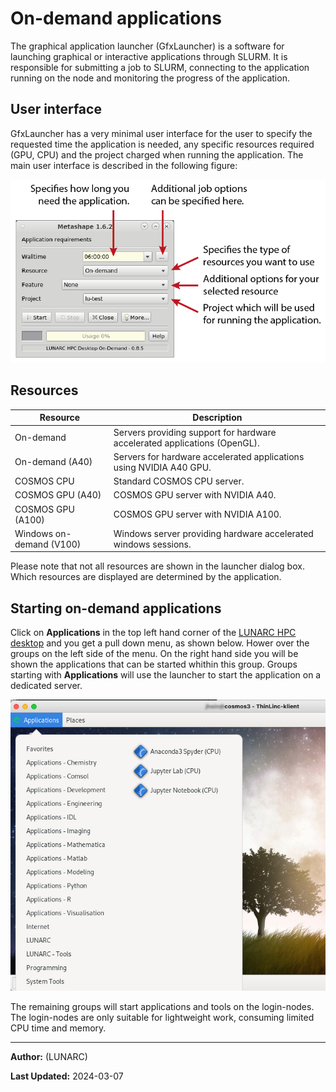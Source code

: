 # On-demand applications

The graphical application launcher (GfxLauncher) is a software for launching graphical or interactive applications through SLURM. It is responsible for submitting a job to SLURM, connecting to the application running on the node and monitoring the progress of the application.

## User interface

GfxLauncher has a very minimal user interface for the user to specify the requested time the application is needed, any specific resources required (GPU, CPU) and the project charged when running the application. The main user interface is described in the following figure:

![sample screen](../images/gfxlauncher_main.png "GfxLauncher main user interface")

## Resources

| Resource | Description |
|--------|-----------------------------|
| On-demand | Servers providing support for hardware accelerated applications (OpenGL). |
| On-demand (A40) | Servers for hardware accelerated applications using NVIDIA A40 GPU. |
| COSMOS CPU | Standard COSMOS CPU server. |
| COSMOS GPU (A40) | COSMOS GPU server with NVIDIA A40. | 
| COSMOS GPU (A100) | COSMOS GPU server with NVIDIA A100. | 
| Windows on-demand (V100) | Windows server providing hardware accelerated windows sessions. |

<!--| Aurora CPU | Standard Aurora CPU server. |
| Aurora CPU (32c) | Upgraded Aurora CPU servers with 32 cores / server. |
| Aurora GPU (K80) | Standard Aurora GPU server with NVIDIA K80. |
| Aurora GPU (A100) | Upgraded Aurora GPU server with NVIDIA A100. | -->

Please note that not all resources are shown in the launcher dialog box. Which resources are displayed are determined by the application.

## Starting on-demand applications

Click on **Applications** in the top left hand corner of the [LUNARC HPC desktop](../using_hpc_desktop) and you get a pull down menu, as shown below.   Hower over the groups on the left side of the menu. On the right hand side you will be shown the applications that can be started whithin this group. Groups starting with **Applications** will use the launcher to start the application on a dedicated server. 

 ![application pull down menu](../images/on_demand_menues.png "GfxLauncher main user interface")

The remaining groups will start applications and tools on the login-nodes.  The login-nodes are only suitable for lightweight work, consuming limited CPU time and memory.  

---

**Author:**
(LUNARC)

**Last Updated:**
2024-03-07

